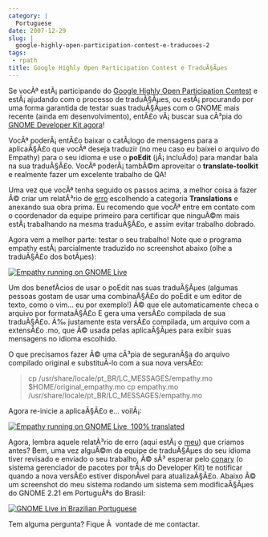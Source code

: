 ```yaml
---
category: |
  Portuguese
date: 2007-12-29
slug: |
  google-highly-open-participation-contest-e-traducoes-2
tags:
 - rpath
title: Google Highly Open Participation Contest e TraduÃ§Ãµes
---
```


Se vocÃª estÃ¡ participando do [Google Highly Open Participation
Contest](http://code.google.com/opensource/ghop/2007-8) e estÃ¡ ajudando
com o processo de traduÃ§Ãµes, ou estÃ¡ procurando por uma forma
garantida de testar suas traduÃ§Ãµes com o GNOME mais recente (ainda em
desenvolvimento), entÃ£o vÃ¡ buscar sua cÃ³pia do [GNOME Developer Kit
agora](http://live.gnome.org/GnomeDeveloperKit)!

VocÃª poderÃ¡ entÃ£o baixar o catÃ¡logo de mensagens para a aplicaÃ§Ã£o
que vocÃª deseja traduzir (no meu caso eu baixei o arquivo do Empathy)
para o seu idioma e use o **poEdit** (jÃ¡ incluÃ­do) para mandar bala na
sua traduÃ§Ã£o. VocÃª poderÃ¡ tambÃ©m aproveitar o **translate-toolkit**
e realmente fazer um excelente trabalho de QA!

Uma vez que vocÃª tenha seguido os passos acima, a melhor coisa a fazer
Ã© criar um relatÃ³rio de [erro](http://bugzilla.gnome.org/) escolhendo
a categoria **Translations** e anexando sua obra prima. Eu recomendo que
vocÃª entre em contato com o coordenador da equipe primeiro para
certificar que ninguÃ©m mais estÃ¡ trabalhando na mesma traduÃ§Ã£o, e
assim evitar trabalho dobrado.

Agora vem a melhor parte: testar o seu trabalho! Note que o programa
empathy estÃ¡ parcialmente traduzido no screenshot abaixo (olhe a
traduÃ§Ã£o dos botÃµes):

[![Empathy running on GNOME
Live](http://farm3.static.flickr.com/2313/2123268702_99005f40d7.jpg)](http://www.flickr.com/photos/ogmaciel/2123268702/)

Um dos benefÃ­cios de usar o poEdit nas suas traduÃ§Ãµes (algumas
pessoas gostam de usar uma combinaÃ§Ã£o do poEdit e um editor de texto,
como o vim... eu por exemplo!) Ã© que ele automaticamente checa o
arquivo por formataÃ§Ã£o E gera uma versÃ£o compilada de sua traduÃ§Ã£o.
Ã‰ justamente esta versÃ£o compilada, um arquivo com a extensÃ£o .mo,
que Ã© usada pelas aplicaÃ§Ãµes para exibir suas mensagens no idioma
escolhido.

O que precisamos fazer Ã© uma cÃ³pia de seguranÃ§a do arquivo compilado
original e substituÃ­-lo com a sua nova versÃ£o:

> cp /usr/share/locale/pt_BR/LC_MESSAGES/empathy.mo
> \$HOME/original_empathy.mo cp empathy.mo
> /usr/share/locale/pt_BR/LC_MESSAGES/empathy.mo

Agora re-inicie a aplicaÃ§Ã£o e... voilÃ¡:

[![Empathy running on GNOME Live, 100%
translated](http://farm3.static.flickr.com/2238/2123268708_cc88d32fee.jpg)](http://www.flickr.com/photos/ogmaciel/2123268708/)

Agora, lembra aquele relatÃ³rio de erro (aqui estÃ¡ o
[meu](http://bugzilla.gnome.org/show_bug.cgi?id=504373)) que criamos
antes? Bem, uma vez alguÃ©m da equipe de traduÃ§Ãµes do seu idioma tiver
revisado e enviado o seu trabalho, Ã© sÃ³ esperar pelo
[conary](http://wiki.rpath.com/wiki/Conary) (o sistema gerenciador de
pacotes por trÃ¡s do Developer Kit) te notificar quando a nova versÃ£o
estiver disponÃ­vel para atualizaÃ§Ã£o. Abaixo Ã© um screenshot do meu
sistema rodando um sistema sem modificaÃ§Ãµes do GNOME 2.21 em
PortuguÃªs do Brasil:

[![GNOME Live in Brazilian
Portuguese](http://farm3.static.flickr.com/2166/2123268698_e1f1a4c640.jpg)](http://www.flickr.com/photos/ogmaciel/2123268698/)

Tem alguma pergunta? Fique Ã  vontade de me contactar.
